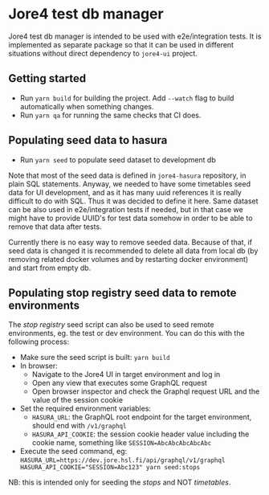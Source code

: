 # Jore4 test db manager

Jore4 test db manager is intended to be used with e2e/integration tests.
It is implemented as separate package so that it can be used in different situations without direct dependency to `jore4-ui` project.

## Getting started

- Run `yarn build` for building the project. Add `--watch` flag to build automatically when something changes.
- Run `yarn qa` for running the same checks that CI does.

## Populating seed data to hasura

- Run `yarn seed` to populate seed dataset to development db

Note that most of the seed data is defined in `jore4-hasura` repository, in plain SQL statements.
Anyway, we needed to have some timetables seed data for UI development, and as it has many uuid references it is really difficult to do with SQL.
Thus it was decided to define it here.
Same dataset can be also used in e2e/integration tests if needed, but in that case we might have to provide UUID's for test data somehow in order to be able to remove that data after tests.

Currently there is no easy way to remove seeded data.
Because of that, if seed data is changed it is recommended to delete all data from local db (by removing related docker volumes and by restarting docker environment) and start from empty db.

## Populating stop registry seed data to remote environments

The _stop registry_ seed script can also be used to seed remote environments, eg. the test or dev environment.
You can do this with the following process:

- Make sure the seed script is built: `yarn build`
- In browser:
  - Navigate to the Jore4 UI in target environment and log in
  - Open any view that executes some GraphQL request
  - Open browser inspector and check the Graphql request URL and the value of the session cookie
- Set the required environment variables:
  - `HASURA_URL`: the GraphQL root endpoint for the target environment, should end with `/v1/graphql`
  - `HASURA_API_COOKIE`: the session cookie header value including the cookie name, something like `SESSION=AbcAbcAbcAbcAbc`
- Execute the seed command,
  eg: `HASURA_URL=https://dev.jore.hsl.fi/api/graphql/v1/graphql HASURA_API_COOKIE="SESSION=Abc123" yarn seed:stops`

NB: this is intended only for seeding the _stops_ and NOT _timetables_.
